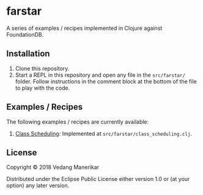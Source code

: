 # farstar

A series of examples / recipes implemented in Clojure against FoundationDB.

## Installation

1. Clone this repository.
2. Start a REPL in this repository and open any file in the
   `src/farstar/` folder. Follow instructions in the comment block at
   the bottom of the file to play with the code.

## Examples / Recipes

The following examples / recipes are currently available:

1. [Class Scheduling](https://apple.github.io/foundationdb/class-scheduling.html):
   Implemented at `src/farstar/class_scheduling.clj`.

## License

Copyright © 2018 Vedang Manerikar

Distributed under the Eclipse Public License either version 1.0 or (at
your option) any later version.
